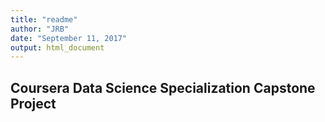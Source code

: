 ```yaml
---
title: "readme"
author: "JRB"
date: "September 11, 2017"
output: html_document
---
```


## Coursera Data Science Specialization Capstone Project